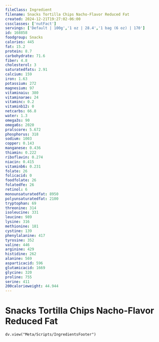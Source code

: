 ```yaml
---
fileClass: Ingredient
filename: Snacks Tortilla Chips Nacho-Flavor Reduced Fat
created: 2024-12-21T19:27:02-06:00
cssclasses: ['nutFact']
servings: ['Default | 100g','1 oz | 28.4','1 bag (6 oz) | 170']
id: 168858
foodgroup: Snacks
calories: 445
fat: 15.2
protein: 8.7
carbohydrate: 71.6
fiber: 4.8
cholesterol: 3
saturatedfats: 2.91
calcium: 159
iron: 1.63
potassium: 272
magnesium: 97
vitaminaiu: 380
vitaminarae: 24
vitaminc: 0.2
vitaminb12: 0
netcarbs: 66.8
water: 1.3
omega3s: 90
omega6s: 2020
pralscore: 5.672
phosphorus: 318
sodium: 1003
copper: 0.143
manganese: 0.436
thiamin: 0.222
riboflavin: 0.274
niacin: 0.415
vitaminb6: 0.231
folate: 26
folicacid: 0
foodfolate: 26
folatedfe: 26
retinol: 6
monounsaturatedfat: 8950
polyunsaturatedfat: 2100
tryptophan: 69
threonine: 314
isoleucine: 331
leucine: 989
lysine: 316
methionine: 181
cystine: 139
phenylalanine: 417
tyrosine: 352
valine: 446
arginine: 429
histidine: 262
alanine: 569
asparticacid: 596
glutamicacid: 1669
glycine: 320
proline: 755
serine: 411
200calorieweight: 44.944
---
```


# Snacks Tortilla Chips Nacho-Flavor Reduced Fat

```dataviewjs
dv.view("Meta/Scripts/IngredientsFooter")
```